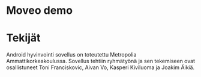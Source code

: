 # Moveo demo

# Tekijät
Android hyvinvointi sovellus on toteutettu Metropolia Ammattikorkeakoulussa. Sovellus tehtiin ryhmätyönä ja sen tekemiseen ovat osallistuneet Toni Franciskovic, Aivan Vo, Kasperi Kiviluoma ja Joakim Äikiä.

